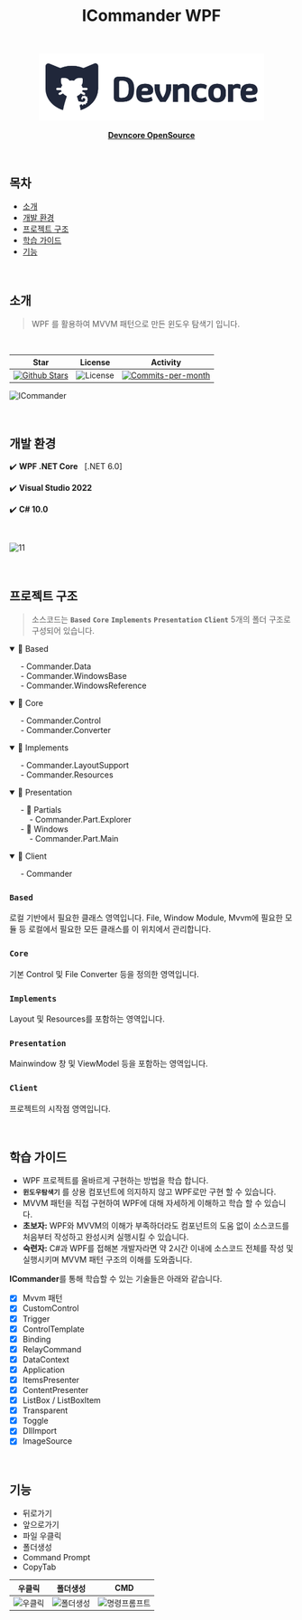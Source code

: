 <h1 align="center"> ICommander WPF</h1> <br>
<p align="center"><img src="Images\logo.png", width="400"></p>

<p align="center">
  <a href="https://github.com/devncore/devncore"><strong>Devncore OpenSource</strong></a>
</p>

<br />

## 목차
- [소개](#소개)
- [개발 환경](#개발-환경)
- [프로젝트 구조](#프로젝트-구조)
- [학습 가이드](#학습-가이드)
- [기능](#기능)

<br />

## 소개
> WPF 를 활용하여 MVVM 패턴으로 만든 윈도우 탐색기 입니다. 
<br />

| Star | License | Activity |
|:----:|:-------:|:--------:|
| <a href="https://github.com/devncore/icommander/stargazers"><img src="https://img.shields.io/github/stars/devncore/icommander" alt="Github Stars"></a> | <img src="https://img.shields.io/github/license/devncore/icommander" alt="License"> | <a href="https://github.com/devncore/icommander/pulse"><img src="https://img.shields.io/github/commit-activity/m/devncore/icommander" alt="Commits-per-month"></a> |

![ICommander](https://user-images.githubusercontent.com/76234292/165553573-7a372490-10d6-4a1c-b7eb-2ef7e822f4a7.png)

<br />

## 개발 환경
 
✔️ **WPF .NET Core** &nbsp; [.NET 6.0]

✔️ **Visual Studio 2022**  

✔️ **C# 10.0**  

<br/>

![11](https://user-images.githubusercontent.com/76234292/165532633-b5c90fad-6b62-4677-a638-48cff70ef398.png)

<br />

## 프로젝트 구조
> 소스코드는  **`Based`** **`Core`** **`Implements`** **`Presentation`** **`Client`** 5개의 폴더 구조로 구성되어 있습니다. <br />
 
<details open>
  <summary>
	📁 Based
  </summary>

  &nbsp;&nbsp;&nbsp;&nbsp; - Commander.Data  
  &nbsp;&nbsp;&nbsp;&nbsp; - Commander.WindowsBase  
  &nbsp;&nbsp;&nbsp;&nbsp; - Commander.WindowsReference  
</details>

<details open>
  <summary>
	📁 Core
  </summary>

  &nbsp;&nbsp;&nbsp;&nbsp; - Commander.Control  
  &nbsp;&nbsp;&nbsp;&nbsp; - Commander.Converter  
</details>

<details open>
  <summary>
	📁 Implements
  </summary>

  &nbsp;&nbsp;&nbsp;&nbsp; - Commander.LayoutSupport  
  &nbsp;&nbsp;&nbsp;&nbsp; - Commander.Resources  
</details>

<details open>
  <summary>
	📁 Presentation    
  </summary>
  
  &nbsp;&nbsp;&nbsp;&nbsp; - 📁 Partials    
  &nbsp;&nbsp;&nbsp;&nbsp;&nbsp;&nbsp;&nbsp;&nbsp;  - Commander.Part.Explorer  
  &nbsp;&nbsp;&nbsp;&nbsp; - 📁 Windows    
  &nbsp;&nbsp;&nbsp;&nbsp;&nbsp;&nbsp;&nbsp;&nbsp;  - Commander.Part.Main  
    
</details>

<details open>
  <summary>
	📁 Client
  </summary>

  &nbsp;&nbsp;&nbsp;&nbsp; - Commander  
</details>


### `Based`
로컬 기반에서 필요한 클래스 영역입니다. File, Window Module, Mvvm에 필요한 모듈 등 로컬에서 필요한 모든 클래스를 이 위치에서 관리합니다.

### `Core`
기본 Control 및 File Converter 등을 정의한 영역입니다. 

### `Implements`
Layout 및 Resources를 포함하는 영역입니다.

### `Presentation`
Mainwindow 창 및 ViewModel 등을 포함하는 영역입니다. 

### `Client`
프로젝트의 시작점 영역입니다.

<br />

## 학습 가이드

- WPF 프로젝트를 올바르게 구현하는 방법을 학습 합니다.
- **`윈도우탐색기`** 를 상용 컴포넌트에 의지하지 않고 WPF로만 구현 할 수 있습니다.
- MVVM 패턴을 직접 구현하여 WPF에 대해 자세하게 이해하고 학습 할 수 있습니다.
- **초보자:** WPF와 MVVM의 이해가 부족하더라도 컴포넌트의 도움 없이 소스코드를 처음부터 작성하고 완성시켜 실행시킬 수 있습니다.
- **숙련자:** C#과 WPF를 접해본 개발자라면 약 2시간 이내에 소스코드 전체를 작성 및 실행시키며 MVVM 패턴 구조의 이해를 도와줍니다.

**ICommander**를 통해 학습할 수 있는 기술들은 아래와 같습니다.
- [x] Mvvm 패턴
- [x] CustomControl
- [x] Trigger
- [x] ControlTemplate
- [x] Binding
- [x] RelayCommand
- [x] DataContext
- [x] Application
- [x] ItemsPresenter
- [x] ContentPresenter
- [x] ListBox / ListBoxItem
- [x] Transparent
- [x] Toggle 
- [x] DllImport 
- [x] ImageSource

<br />

## 기능
- 뒤로가기
- 앞으로가기
- 파일 우클릭
- 폴더생성
- Command Prompt
- CopyTab

| 우클릭 | 폴더생성 | CMD |
|:--:|:--:|:--:|
| ![우클릭](https://user-images.githubusercontent.com/76234292/165585045-7f4ab7b9-5dcd-47bc-aba5-92911909c383.png) | ![폴더생성](https://user-images.githubusercontent.com/76234292/165585062-145e1a35-3b68-4493-b3c2-b491e0850441.PNG) | ![명령프롬프트](https://user-images.githubusercontent.com/76234292/165585069-9e4a5b2b-46bc-4a26-b109-4230675c1874.PNG) |

<br />

